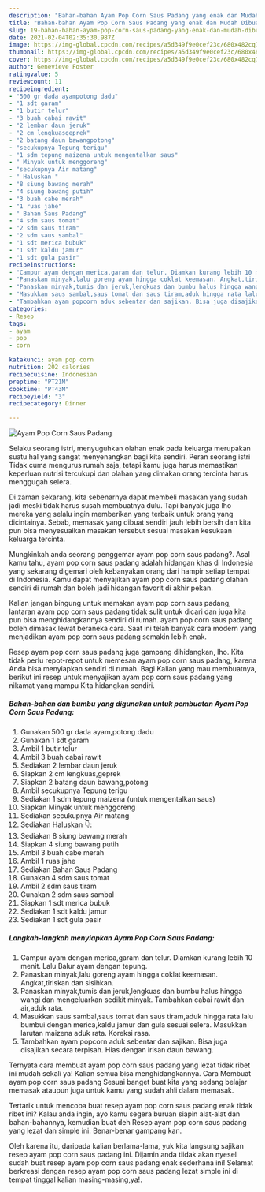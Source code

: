 ```yaml
---
description: "Bahan-bahan Ayam Pop Corn Saus Padang yang enak dan Mudah Dibuat"
title: "Bahan-bahan Ayam Pop Corn Saus Padang yang enak dan Mudah Dibuat"
slug: 19-bahan-bahan-ayam-pop-corn-saus-padang-yang-enak-dan-mudah-dibuat
date: 2021-02-04T02:35:30.987Z
image: https://img-global.cpcdn.com/recipes/a5d349f9e0cef23c/680x482cq70/ayam-pop-corn-saus-padang-foto-resep-utama.jpg
thumbnail: https://img-global.cpcdn.com/recipes/a5d349f9e0cef23c/680x482cq70/ayam-pop-corn-saus-padang-foto-resep-utama.jpg
cover: https://img-global.cpcdn.com/recipes/a5d349f9e0cef23c/680x482cq70/ayam-pop-corn-saus-padang-foto-resep-utama.jpg
author: Genevieve Foster
ratingvalue: 5
reviewcount: 11
recipeingredient:
- "500 gr dada ayampotong dadu"
- "1 sdt garam"
- "1 butir telur"
- "3 buah cabai rawit"
- "2 lembar daun jeruk"
- "2 cm lengkuasgeprek"
- "2 batang daun bawangpotong"
- "secukupnya Tepung terigu"
- "1 sdm tepung maizena untuk mengentalkan saus"
- " Minyak untuk menggoreng"
- "secukupnya Air matang"
- " Haluskan "
- "8 siung bawang merah"
- "4 siung bawang putih"
- "3 buah cabe merah"
- "1 ruas jahe"
- " Bahan Saus Padang"
- "4 sdm saus tomat"
- "2 sdm saus tiram"
- "2 sdm saus sambal"
- "1 sdt merica bubuk"
- "1 sdt kaldu jamur"
- "1 sdt gula pasir"
recipeinstructions:
- "Campur ayam dengan merica,garam dan telur. Diamkan kurang lebih 10 menit. Lalu Balur ayam dengan tepung."
- "Panaskan minyak,lalu goreng ayam hingga coklat keemasan. Angkat,tiriskan dan sisihkan."
- "Panaskan minyak,tumis dan jeruk,lengkuas dan bumbu halus hingga wangi dan mengeluarkan sedikit minyak. Tambahkan cabai rawit dan air,aduk rata."
- "Masukkan saus sambal,saus tomat dan saus tiram,aduk hingga rata lalu bumbui dengan merica,kaldu jamur dan gula sesuai selera. Masukkan larutan maizena aduk rata. Koreksi rasa."
- "Tambahkan ayam popcorn aduk sebentar dan sajikan. Bisa juga disajikan secara terpisah. Hias dengan irisan daun bawang."
categories:
- Resep
tags:
- ayam
- pop
- corn

katakunci: ayam pop corn 
nutrition: 202 calories
recipecuisine: Indonesian
preptime: "PT21M"
cooktime: "PT43M"
recipeyield: "3"
recipecategory: Dinner

---
```



![Ayam Pop Corn Saus Padang](https://img-global.cpcdn.com/recipes/a5d349f9e0cef23c/680x482cq70/ayam-pop-corn-saus-padang-foto-resep-utama.jpg)

Selaku seorang istri, menyuguhkan olahan enak pada keluarga merupakan suatu hal yang sangat menyenangkan bagi kita sendiri. Peran seorang istri Tidak cuma mengurus rumah saja, tetapi kamu juga harus memastikan keperluan nutrisi tercukupi dan olahan yang dimakan orang tercinta harus menggugah selera.

Di zaman  sekarang, kita sebenarnya dapat membeli masakan yang sudah jadi meski tidak harus susah membuatnya dulu. Tapi banyak juga lho mereka yang selalu ingin memberikan yang terbaik untuk orang yang dicintainya. Sebab, memasak yang dibuat sendiri jauh lebih bersih dan kita pun bisa menyesuaikan masakan tersebut sesuai masakan kesukaan keluarga tercinta. 



Mungkinkah anda seorang penggemar ayam pop corn saus padang?. Asal kamu tahu, ayam pop corn saus padang adalah hidangan khas di Indonesia yang sekarang digemari oleh kebanyakan orang dari hampir setiap tempat di Indonesia. Kamu dapat menyajikan ayam pop corn saus padang olahan sendiri di rumah dan boleh jadi hidangan favorit di akhir pekan.

Kalian jangan bingung untuk memakan ayam pop corn saus padang, lantaran ayam pop corn saus padang tidak sulit untuk dicari dan juga kita pun bisa menghidangkannya sendiri di rumah. ayam pop corn saus padang boleh dimasak lewat beraneka cara. Saat ini telah banyak cara modern yang menjadikan ayam pop corn saus padang semakin lebih enak.

Resep ayam pop corn saus padang juga gampang dihidangkan, lho. Kita tidak perlu repot-repot untuk memesan ayam pop corn saus padang, karena Anda bisa menyiapkan sendiri di rumah. Bagi Kalian yang mau membuatnya, berikut ini resep untuk menyajikan ayam pop corn saus padang yang nikamat yang mampu Kita hidangkan sendiri.

<!--inarticleads1-->

##### Bahan-bahan dan bumbu yang digunakan untuk pembuatan Ayam Pop Corn Saus Padang:

1. Gunakan 500 gr dada ayam,potong dadu
1. Gunakan 1 sdt garam
1. Ambil 1 butir telur
1. Ambil 3 buah cabai rawit
1. Sediakan 2 lembar daun jeruk
1. Siapkan 2 cm lengkuas,geprek
1. Siapkan 2 batang daun bawang,potong
1. Ambil secukupnya Tepung terigu
1. Sediakan 1 sdm tepung maizena (untuk mengentalkan saus)
1. Siapkan  Minyak untuk menggoreng
1. Sediakan secukupnya Air matang
1. Sediakan  Haluskan 👇:
1. Sediakan 8 siung bawang merah
1. Siapkan 4 siung bawang putih
1. Ambil 3 buah cabe merah
1. Ambil 1 ruas jahe
1. Sediakan  Bahan Saus Padang
1. Gunakan 4 sdm saus tomat
1. Ambil 2 sdm saus tiram
1. Gunakan 2 sdm saus sambal
1. Siapkan 1 sdt merica bubuk
1. Sediakan 1 sdt kaldu jamur
1. Sediakan 1 sdt gula pasir




<!--inarticleads2-->

##### Langkah-langkah menyiapkan Ayam Pop Corn Saus Padang:

1. Campur ayam dengan merica,garam dan telur. Diamkan kurang lebih 10 menit. Lalu Balur ayam dengan tepung.
1. Panaskan minyak,lalu goreng ayam hingga coklat keemasan. Angkat,tiriskan dan sisihkan.
1. Panaskan minyak,tumis dan jeruk,lengkuas dan bumbu halus hingga wangi dan mengeluarkan sedikit minyak. Tambahkan cabai rawit dan air,aduk rata.
1. Masukkan saus sambal,saus tomat dan saus tiram,aduk hingga rata lalu bumbui dengan merica,kaldu jamur dan gula sesuai selera. Masukkan larutan maizena aduk rata. Koreksi rasa.
1. Tambahkan ayam popcorn aduk sebentar dan sajikan. Bisa juga disajikan secara terpisah. Hias dengan irisan daun bawang.




Ternyata cara membuat ayam pop corn saus padang yang lezat tidak ribet ini mudah sekali ya! Kalian semua bisa menghidangkannya. Cara Membuat ayam pop corn saus padang Sesuai banget buat kita yang sedang belajar memasak ataupun juga untuk kamu yang sudah ahli dalam memasak.

Tertarik untuk mencoba buat resep ayam pop corn saus padang enak tidak ribet ini? Kalau anda ingin, ayo kamu segera buruan siapin alat-alat dan bahan-bahannya, kemudian buat deh Resep ayam pop corn saus padang yang lezat dan simple ini. Benar-benar gampang kan. 

Oleh karena itu, daripada kalian berlama-lama, yuk kita langsung sajikan resep ayam pop corn saus padang ini. Dijamin anda tiidak akan nyesel sudah buat resep ayam pop corn saus padang enak sederhana ini! Selamat berkreasi dengan resep ayam pop corn saus padang lezat simple ini di tempat tinggal kalian masing-masing,ya!.

